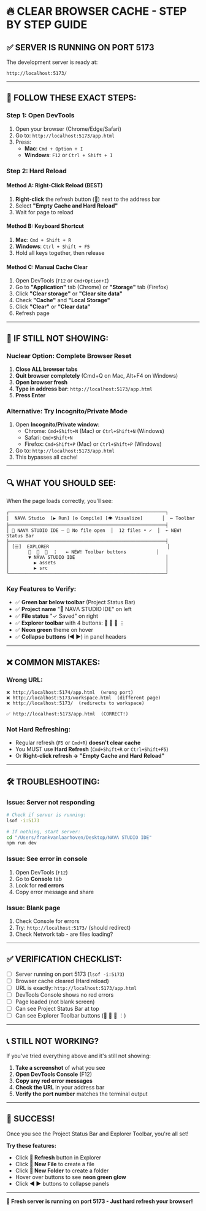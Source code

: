 # 🔥 CLEAR BROWSER CACHE - STEP BY STEP GUIDE

## ✅ SERVER IS RUNNING ON PORT 5173

The development server is ready at:
```
http://localhost:5173/
```

---

## 🎯 FOLLOW THESE EXACT STEPS:

### **Step 1: Open DevTools**
1. Open your browser (Chrome/Edge/Safari)
2. Go to: `http://localhost:5173/app.html`
3. Press:
   - **Mac**: `Cmd + Option + I`
   - **Windows**: `F12` or `Ctrl + Shift + I`

### **Step 2: Hard Reload**

#### **Method A: Right-Click Reload (BEST)**
1. **Right-click** the refresh button (🔄) next to the address bar
2. Select **"Empty Cache and Hard Reload"**
3. Wait for page to reload

#### **Method B: Keyboard Shortcut**
1. **Mac**: `Cmd + Shift + R`
2. **Windows**: `Ctrl + Shift + F5`
3. Hold all keys together, then release

#### **Method C: Manual Cache Clear**
1. Open DevTools (`F12` or `Cmd+Option+I`)
2. Go to **"Application"** tab (Chrome) or **"Storage"** tab (Firefox)
3. Click **"Clear storage"** or **"Clear site data"**
4. Check **"Cache"** and **"Local Storage"**
5. Click **"Clear"** or **"Clear data"**
6. Refresh page

---

## 🚀 IF STILL NOT SHOWING:

### **Nuclear Option: Complete Browser Reset**
1. **Close ALL browser tabs**
2. **Quit browser completely** (Cmd+Q on Mac, Alt+F4 on Windows)
3. **Open browser fresh**
4. **Type in address bar**: `http://localhost:5173/app.html`
5. **Press Enter**

### **Alternative: Try Incognito/Private Mode**
1. Open **Incognito/Private window**:
   - Chrome: `Cmd+Shift+N` (Mac) or `Ctrl+Shift+N` (Windows)
   - Safari: `Cmd+Shift+N`
   - Firefox: `Cmd+Shift+P` (Mac) or `Ctrl+Shift+P` (Windows)
2. Go to: `http://localhost:5173/app.html`
3. This bypasses all cache!

---

## 🔍 WHAT YOU SHOULD SEE:

When the page loads correctly, you'll see:

```
┌─────────────────────────────────────────────────────────┐
│  NAVΛ Studio  [▶ Run] [⚙ Compile] [👁 Visualize]       │  ← Toolbar
├─────────────────────────────────────────────────────────┤
│ 📂 NAVΛ STUDIO IDE — 📄 No file open  │  12 files • ✓  │  ← NEW! Status Bar
├─────────────────────────────────────────────────────────┤
│ [☰]  EXPLORER                                           │
│       🔄  📄  📁  ⋮   ← NEW! Toolbar buttons           │
│       ▼ NAVΛ STUDIO IDE                                 │
│         ▶ assets                                        │
│         ▶ src                                           │
└─────────────────────────────────────────────────────────┘
```

### **Key Features to Verify:**
- ✅ **Green bar below toolbar** (Project Status Bar)
- ✅ **Project name** "📂 NAVΛ STUDIO IDE" on left
- ✅ **File status** "✓ Saved" on right
- ✅ **Explorer toolbar** with 4 buttons: 🔄 📄 📁 ⋮
- ✅ **Neon green** theme on hover
- ✅ **Collapse buttons** (◀ ▶) in panel headers

---

## ❌ COMMON MISTAKES:

### **Wrong URL:**
```
❌ http://localhost:5174/app.html  (wrong port)
❌ http://localhost:5173/workspace.html  (different page)
❌ http://localhost:5173/  (redirects to workspace)

✅ http://localhost:5173/app.html  (CORRECT!)
```

### **Not Hard Refreshing:**
- Regular refresh (`F5` or `Cmd+R`) **doesn't clear cache**
- You MUST use **Hard Refresh** (`Cmd+Shift+R` or `Ctrl+Shift+F5`)
- Or **Right-click refresh → "Empty Cache and Hard Reload"**

---

## 🛠️ TROUBLESHOOTING:

### **Issue: Server not responding**
```bash
# Check if server is running:
lsof -i:5173

# If nothing, start server:
cd "/Users/frankvanlaarhoven/Desktop/NAVΛ STUDIO IDE"
npm run dev
```

### **Issue: See error in console**
1. Open DevTools (`F12`)
2. Go to **Console** tab
3. Look for **red errors**
4. Copy error message and share

### **Issue: Blank page**
1. Check Console for errors
2. Try: `http://localhost:5173/` (should redirect)
3. Check Network tab - are files loading?

---

## ✅ VERIFICATION CHECKLIST:

- [ ] Server running on port 5173 (`lsof -i:5173`)
- [ ] Browser cache cleared (Hard reload)
- [ ] URL is exactly: `http://localhost:5173/app.html`
- [ ] DevTools Console shows no red errors
- [ ] Page loaded (not blank screen)
- [ ] Can see Project Status Bar at top
- [ ] Can see Explorer Toolbar buttons (🔄 📄 📁 ⋮)

---

## 📞 STILL NOT WORKING?

If you've tried everything above and it's still not showing:

1. **Take a screenshot** of what you see
2. **Open DevTools Console** (F12)
3. **Copy any red error messages**
4. **Check the URL** in your address bar
5. **Verify the port number** matches the terminal output

---

## 🎉 SUCCESS!

Once you see the Project Status Bar and Explorer Toolbar, you're all set! 

**Try these features:**
- Click **🔄 Refresh** button in Explorer
- Click **📄 New File** to create a file
- Click **📁 New Folder** to create a folder
- Hover over buttons to see **neon green glow**
- Click **◀ ▶** buttons to collapse panels

---

**🚀 Fresh server is running on port 5173 - Just hard refresh your browser!**

